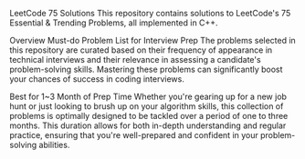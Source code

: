 
LeetCode 75 Solutions
This repository contains solutions to LeetCode's 75 Essential & Trending Problems, all implemented in C++.

Overview
Must-do Problem List for Interview Prep
The problems selected in this repository are curated based on their frequency of appearance in technical interviews and their relevance in assessing a candidate's problem-solving skills. Mastering these problems can significantly boost your chances of success in coding interviews.

Best for 1~3 Month of Prep Time
Whether you're gearing up for a new job hunt or just looking to brush up on your algorithm skills, this collection of problems is optimally designed to be tackled over a period of one to three months. This duration allows for both in-depth understanding and regular practice, ensuring that you're well-prepared and confident in your problem-solving abilities.
